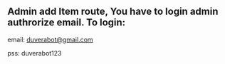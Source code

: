 ## Admin add Item route, You have to login admin authrorize email. To login:

email: duverabot@gmail.com

pss: duverabot123
